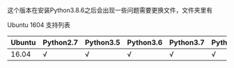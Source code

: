 这个版本在安装Python3.8.6之后会出现一些问题需要更换文件，文件夹里有



Ubuntu 1604 支持列表

| Ubuntu | Python2.7 | Python3.5 | Python3.6 | Python3.7 | Python3.8 | Docker |
|--------|-----------|-----------|-----------|-----------|-----------|--------|
| 16.04  | √         | √         | √         | √         | √         | √      |